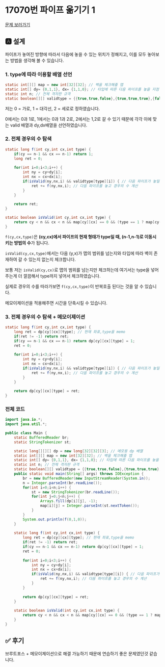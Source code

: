 # 17070번 파이프 옮기기 1
[문제 보러가기](https://www.acmicpc.net/problem/17070)

## 🅰 설계
파이프가 놓여진 방향에 따라서 다음에 놓을 수 있는 위치가 정해지고, 이를 모두 놓아보는 방법을 생각해 볼 수 있습니다.

### 1. type에 따라 이용할 배열 선언

```java
static int[][] map = new int[32][32]; // 벽을 체크해줄 맵
static int[] dy= {0,1,1}, dx= {1,1,0}; // 타입에 따른 다음 파이프를 놓을 지점
static int n; // 전체 격자판 규격
static boolean[][] validtype = {{true,true,false},{true,true,true},{false,true,true}}; // 타입에 따른 다음으로 놓을 파이프 타입이 유효한지 체크
```
저는 0 = 가로, 1 = 대각선, 2 = 세로로 정하였습니다.  

0에서는 0과 1로, 1에서는 0과 1과 2로, 2에서는 1,2로 갈 수 있기 때문에 각각 이에 맞는 valid 배열과 dy,dx배열을 선언하였습니다.  

### 2. 전체 경우의 수 탐색

```java
static long f(int cy,int cx,int type) {
	if(cy == n-1 && cx == n-1) return 1;
	long ret = 0;
	
	for(int i=0;i<3;i++) {
		int ny = cy+dy[i];
		int nx = cx+dx[i];
		if(isValid(ny,nx,i) && validtype[type][i]) { // 다음 파이프가 놓일 지점이 유효한지 검사
			ret += f(ny,nx,i); // 다음 파이프를 놓고 경우의 수 계산
		}
	}
	
	return ret;
}

static boolean isValid(int cy,int cx,int type) {
	return cy < n && cx < n && map[cy][cx] == 0 && (type == 1 ? map[cy-1][cx] == 0 && map[cy][cx-1] == 0 : true);
}

```
`f(cy,cx,type)`은 **(cy,cx)에서 파이프의 현재 형태가 type일 때, (n-1,n-1)로 이동시키는 방법의 수**가 됩니다.  

`isValid(cy,cx,type)`에서는 다음 (y,x)가 맵의 범위를 넘는지와 타입에 따라 벽이 존재하여 갈 수 있는지 없는지 체크합니다.  

보통 저는 `isValid(cy,cx)`로 맵의 범위를 넘는지만 체크하는데 여기서는 type을 넣어주는게 더 깔끔해서 type까지 넣어서 체크하였습니다.  

실제로 경우의 수를 따라가보면 `f(cy,cx,type)`이 반복호출 된다는 것을 알 수 있습니다.  

메모이제이션을 적용해주면 시간을 단축시킬 수 있습니다.  

### 3. 전체 경우의 수 탐색 + 메모이제이션

```java
static long f(int cy,int cx,int type) {
	long ret = dp[cy][cx][type]; // 현재 좌표,type을 memo
	if(ret != -1) return ret;
	if(cy == n-1 && cx == n-1) return dp[cy][cx][type] = 1;
	ret = 0;
	
	for(int i=0;i<3;i++) {
		int ny = cy+dy[i];
		int nx = cx+dx[i];
		if(isValid(ny,nx,i) && validtype[type][i]) { // 다음 파이프가 놓일 지점이 유효한지 검사
			ret += f(ny,nx,i); // 다음 파이프를 놓고 경우의 수 계산
		}
	}
	
	return dp[cy][cx][type] = ret;
}
```

### 전체 코드

```java
import java.io.*;
import java.util.*;

public class Main {
	static BufferedReader br;
	static StringTokenizer st;

	static long[][][] dp = new long[32][32][3]; // 메모용 dp 배열
	static int[][] map = new int[32][32]; // 벽을 체크해줄 맵
	static int[] dy= {0,1,1}, dx= {1,1,0}; // 타입에 따른 다음 파이프를 놓을 지점
	static int n; // 전체 격자판 규격
	static boolean[][] validtype = {{true,true,false},{true,true,true},{false,true,true}}; // 타입에 따른 다음으로 놓을 파이프 타입이 유효한지 체크
	public static void main(String[] args) throws IOException {
		br = new BufferedReader(new InputStreamReader(System.in));
		n = Integer.parseInt(br.readLine());
		for(int i=0;i<n;i++) { 
			st = new StringTokenizer(br.readLine());
			for(int j=0;j<n;j++) {
				Arrays.fill(dp[i][j], -1);
				map[i][j] = Integer.parseInt(st.nextToken());
			}
		}
		System.out.println(f(0,1,0));
	}
	
	static long f(int cy,int cx,int type) {
		long ret = dp[cy][cx][type]; // 현재 좌표,type을 memo
		if(ret != -1) return ret;
		if(cy == n-1 && cx == n-1) return dp[cy][cx][type] = 1;
		ret = 0;
		
		for(int i=0;i<3;i++) {
			int ny = cy+dy[i];
			int nx = cx+dx[i];
			if(isValid(ny,nx,i) && validtype[type][i]) { // 다음 파이프가 놓일 지점이 유효한지 검사
				ret += f(ny,nx,i); // 다음 파이프를 놓고 경우의 수 계산
			}
		}
		
		return dp[cy][cx][type] = ret;
	}
	
	static boolean isValid(int cy,int cx,int type) {
		return cy < n && cx < n && map[cy][cx] == 0 && (type == 1 ? map[cy-1][cx] == 0 && map[cy][cx-1] == 0 : true);
	}
}
```


## ✅ 후기
브루트포스 + 메모이제이션으로 해결 가능하기 때문에 연습하기 좋은 문제였던것 같습니다.
